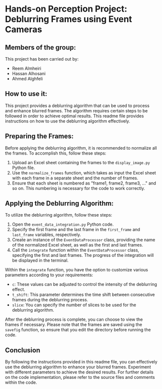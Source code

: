 # Hands-on Perception Project: Deblurring Frames using Event Cameras


## Members of the group:

This project has been carried out by:

* Reem Almheiri
* Hassan Alhosani
* Ahmed Alghfeli


## How to use it:

This project provides a deblurring algorithm that can be used to process and enhance blurred frames. The algorithm requires certain steps to be followed in order to achieve optimal results. This readme file provides instructions on how to use the deblurring algorithm effectively.


## Preparing the Frames:

Before applying the deblurring algorithm, it is recommended to normalize all the frames. To accomplish this, follow these steps:

1. Upload an Excel sheet containing the frames to the `display_image.py` Python file.
2. Use the `normalize_frames` function, which takes as input the Excel sheet with each frame in a separate sheet and the number of frames.
3. Ensure that each sheet is numbered as "frame1, frame2, frame3, ..." and so on. This numbering is necessary for the code to work correctly.


## Applying the Deblurring Algorithm:

To utilize the deblurring algorithm, follow these steps:

1. Open the `event_data_integration.py` Python code.
2. Specify the first frame and the last frame in the `first_frame` and `last_frame` variables, respectively.
3. Create an instance of the `EventDataProcessor` class, providing the name of the normalized Excel sheet, as well as the first and last frames.
4. Call the `integrate` function within the `EventDataProcessor` class, specifying the first and last frames. The progress of the integration will be displayed in the terminal.

Within the `integrate` function, you have the option to customize various parameters according to your requirements:

- `c`: These values can be adjusted to control the intensity of the deblurring effect.
- `t_shift`: This parameter determines the time shift between consecutive frames during the deblurring process.
- `slice`: You can specify the number of slices to be used for the deblurring algorithm.

After the deblurring process is complete, you can choose to view the frames if necessary. Please note that the frames are saved using the `savefig` function, so ensure that you edit the directory before running the code.


## Conclusion

By following the instructions provided in this readme file, you can effectively use the deblurring algorithm to enhance your blurred frames. Experiment with different parameters to achieve the desired results. For further details on the code implementation, please refer to the source files and comments within the code.
